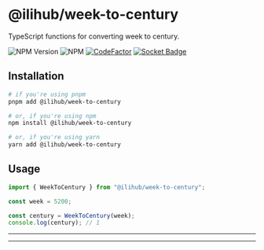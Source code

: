 # @ilihub/week-to-century

TypeScript functions for converting week to century.

![NPM Version](https://img.shields.io/npm/v/%40ilihub%2Fweek-to-century?color=33cd56&logo=npm)
![NPM](https://img.shields.io/npm/l/%40ilihub%2Fweek-to-century)
[![CodeFactor](https://www.codefactor.io/repository/github/ilihub/npm/badge)](https://www.codefactor.io/repository/github/ilihub/npm)
[![Socket Badge](https://socket.dev/api/badge/npm/package/@ilihub/week-to-century)](https://socket.dev/npm/package/@ilihub/week-to-century)

## Installation

```bash
# if you're using pnpm
pnpm add @ilihub/week-to-century

# or, if you're using npm
npm install @ilihub/week-to-century

# or, if you're using yarn
yarn add @ilihub/week-to-century
```

## Usage

```javascript
import { WeekToCentury } from "@ilihub/week-to-century";

const week = 5200;

const century = WeekToCentury(week);
console.log(century); // 1
```

---

<!-- sponsors_and_backers_section_start -->

<!-- sponsors_and_backers_section_end -->

---
